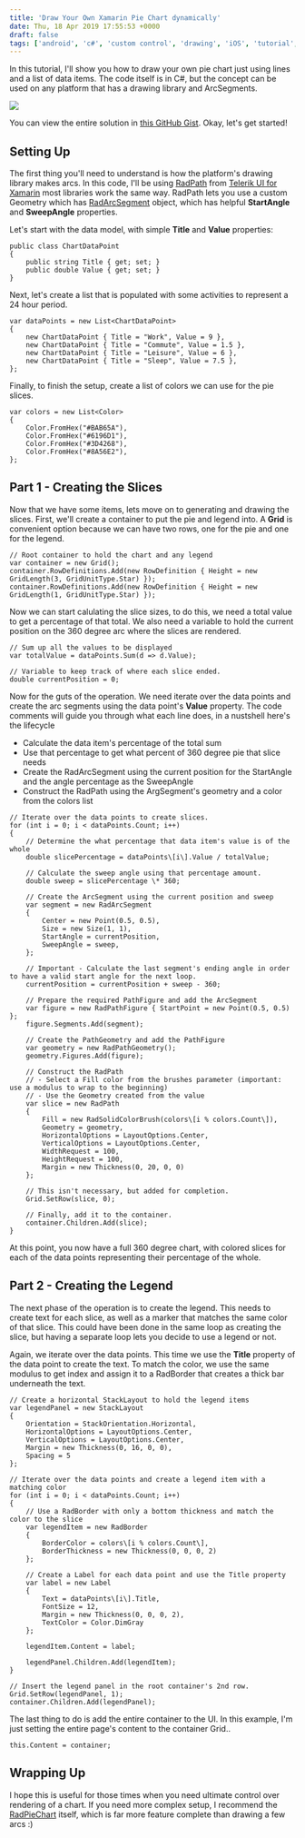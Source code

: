```yaml
---
title: 'Draw Your Own Xamarin Pie Chart dynamically'
date: Thu, 18 Apr 2019 17:55:53 +0000
draft: false
tags: ['android', 'c#', 'custom control', 'drawing', 'iOS', 'tutorial', 'UI', 'UWP', 'windows', 'windows10', 'Xamarin', 'Xamarin', 'xamarin forms']
---
```


In this tutorial, I'll show you how to draw your own pie chart just using lines and a list of data items. The code itself is in C#, but the concept can be used on any platform that has a drawing library and ArcSegments.

![](/dvlup-blog/wp-content/uploads/2019/04/2019-04-18_13-44-40.png)

You can view the entire solution in [this GitHub Gist](https://gist.github.com/LanceMcCarthy/b64ee5afdd27b125b8b47816799306e0). Okay, let's get started!

Setting Up
----------

The first thing you'll need to understand is how the platform's drawing library makes arcs. In this code, I'll be using [RadPath](https://docs.telerik.com/devtools/xamarin/controls/path/path-overview) from [Telerik UI for Xamarin](https://www.telerik.com/xamarin-ui) most libraries work the same way. RadPath lets you use a custom Geometry which has [RadArcSegment](https://docs.telerik.com/devtools/xamarin/controls/path/getting-started/geometry-structure#radarcsegment)  object, which has helpful **StartAngle** and **SweepAngle** properties.

Let's start with the data model, with simple **Title** and **Value** properties:

```
public class ChartDataPoint
{
    public string Title { get; set; }
    public double Value { get; set; }
}
```

Next, let's create a list that is populated with some activities to represent a 24 hour period.

```
var dataPoints = new List<ChartDataPoint>
{
    new ChartDataPoint { Title = "Work", Value = 9 },
    new ChartDataPoint { Title = "Commute", Value = 1.5 },
    new ChartDataPoint { Title = "Leisure", Value = 6 },
    new ChartDataPoint { Title = "Sleep", Value = 7.5 },
};
```

Finally, to finish the setup, create a list of colors we can use for the pie slices.

```
var colors = new List<Color>
{
    Color.FromHex("#BAB65A"),
    Color.FromHex("#6196D1"),
    Color.FromHex("#3D4268"),
    Color.FromHex("#8A56E2"),
};
```

Part 1 - Creating the Slices
----------------------------

Now that we have some items, lets move on to generating and drawing the slices. First, we'll create a container to put the pie and legend into. A **Grid** is convenient option because we can have two rows, one for the pie and one for the legend.

```
// Root container to hold the chart and any legend
var container = new Grid();
container.RowDefinitions.Add(new RowDefinition { Height = new GridLength(3, GridUnitType.Star) });
container.RowDefinitions.Add(new RowDefinition { Height = new GridLength(1, GridUnitType.Star) });
```

Now we can start calulating the slice sizes, to do this, we need a total value to get a percentage of that total. We also need a variable to hold the current position on the 360 degree arc where the slices are rendered.

```
// Sum up all the values to be displayed
var totalValue = dataPoints.Sum(d => d.Value);

// Variable to keep track of where each slice ended.
double currentPosition = 0;
```

Now for the guts of the operation. We need iterate over the data points and create the arc segments using the data point's **Value** property. The code comments will guide you through what each line does, in a nustshell here's the lifecycle

*   Calculate the data item's percentage of the total sum
*   Use that percentage to get what percent of 360 degree pie that slice needs
*   Create the RadArcSegment using the current position for the StartAngle and the angle percentage as the SweepAngle
*   Construct the RadPath using the ArgSegment's geometry and a color from the colors list

```
// Iterate over the data points to create slices.
for (int i = 0; i < dataPoints.Count; i++)
{
    // Determine the what percentage that data item's value is of the whole
    double slicePercentage = dataPoints\[i\].Value / totalValue;

    // Calculate the sweep angle using that percentage amount.
    double sweep = slicePercentage \* 360;

    // Create the ArcSegment using the current position and sweep
    var segment = new RadArcSegment
    {
        Center = new Point(0.5, 0.5),
        Size = new Size(1, 1),
        StartAngle = currentPosition,
        SweepAngle = sweep,
    };

    // Important - Calculate the last segment's ending angle in order to have a valid start angle for the next loop.
    currentPosition = currentPosition + sweep - 360;

    // Prepare the required PathFigure and add the ArcSegment
    var figure = new RadPathFigure { StartPoint = new Point(0.5, 0.5) };
    figure.Segments.Add(segment);

    // Create the PathGeometry and add the PathFigure
    var geometry = new RadPathGeometry();
    geometry.Figures.Add(figure);

    // Construct the RadPath
    // - Select a Fill color from the brushes parameter (important: use a modulus to wrap to the beginning)
    // - Use the Geometry created from the value
    var slice = new RadPath
    {
        Fill = new RadSolidColorBrush(colors\[i % colors.Count\]),
        Geometry = geometry,
        HorizontalOptions = LayoutOptions.Center,
        VerticalOptions = LayoutOptions.Center,
        WidthRequest = 100,
        HeightRequest = 100,
        Margin = new Thickness(0, 20, 0, 0)
    };

    // This isn't necessary, but added for completion.
    Grid.SetRow(slice, 0);

    // Finally, add it to the container.
    container.Children.Add(slice);
}
```

At this point, you now have a full 360 degree chart, with colored slices for each of the data points representing their percentage of the whole.

Part 2 - Creating the Legend
----------------------------

The next phase of the operation is to create the legend. This needs to create text for each slice, as well as a marker that matches the same color of that slice. This could have been done in the same loop as creating the slice, but having a separate loop lets you decide to use a legend or not.

Again, we iterate over the data points. This time we use the **Title** property of the data point to create the text. To match the color, we use the same modulus to get index and assign it to a RadBorder that creates a thick bar underneath the text.

```
// Create a horizontal StackLayout to hold the legend items
var legendPanel = new StackLayout
{
    Orientation = StackOrientation.Horizontal,
    HorizontalOptions = LayoutOptions.Center,
    VerticalOptions = LayoutOptions.Center,
    Margin = new Thickness(0, 16, 0, 0),
    Spacing = 5
};

// Iterate over the data points and create a legend item with a matching color
for (int i = 0; i < dataPoints.Count; i++)
{
    // Use a RadBorder with only a bottom thickness and match the color to the slice
    var legendItem = new RadBorder
    {
        BorderColor = colors\[i % colors.Count\],
        BorderThickness = new Thickness(0, 0, 0, 2)
    };

    // Create a Label for each data point and use the Title property
    var label = new Label
    {
        Text = dataPoints\[i\].Title,
        FontSize = 12,
        Margin = new Thickness(0, 0, 0, 2),
        TextColor = Color.DimGray
    };

    legendItem.Content = label;

    legendPanel.Children.Add(legendItem);
}

// Insert the legend panel in the root container's 2nd row.
Grid.SetRow(legendPanel, 1);
container.Children.Add(legendPanel);
```

The last thing to do is add the entire container to the UI. In this example, I'm just setting the entire page's content to the container Grid..

```
this.Content = container;
```

Wrapping Up
-----------

I hope this is useful for those times when you need ultimate control over rendering of a chart. If you need more complex setup, I recommend the [RadPieChart](https://docs.telerik.com/devtools/xamarin/controls/chart/series/pie/pie-series) itself, which is far more feature complete than drawing a few arcs :)